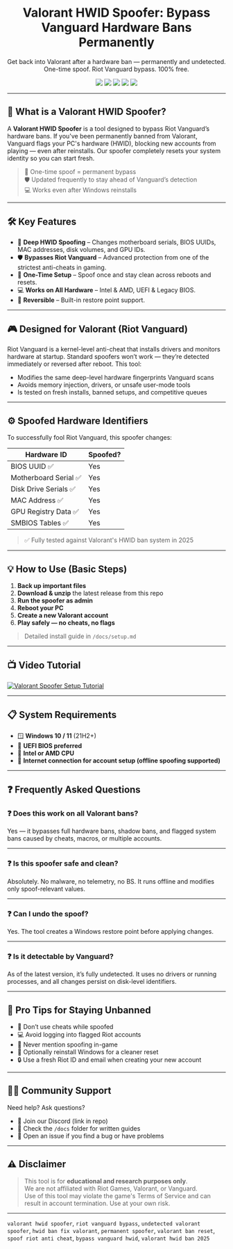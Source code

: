 <h1 align="center">Valorant HWID Spoofer: Bypass Vanguard Hardware Bans Permanently</h1>
<p align="center">Get back into Valorant after a hardware ban — permanently and undetected. One-time spoof. Riot Vanguard bypass. 100% free.</p>

<p align="center">
  <img src="https://img.shields.io/badge/Status-Active-brightgreen?style=flat-square" />
  <img src="https://img.shields.io/badge/Game-Valorant-ff4757?style=flat-square" />
  <img src="https://img.shields.io/badge/Anti--Cheat-Vanguard-blue?style=flat-square" />
  <img src="https://img.shields.io/badge/Spoofing-Permanent-critical?style=flat-square" />
  <img src="https://img.shields.io/badge/Updated-Today-orange?style=flat-square" />
</p>

---

## 🧠 What is a Valorant HWID Spoofer?

A **Valorant HWID Spoofer** is a tool designed to bypass Riot Vanguard’s hardware bans. If you've been permanently banned from Valorant, Vanguard flags your PC's hardware (HWID), blocking new accounts from playing — even after reinstalls. Our spoofer completely resets your system identity so you can start fresh.

> 🔁 One-time spoof = permanent bypass  
> 🛡️ Updated frequently to stay ahead of Vanguard’s detection  
> 💻 Works even after Windows reinstalls

---

## 🛠️ Key Features

- 🔧 **Deep HWID Spoofing** – Changes motherboard serials, BIOS UUIDs, MAC addresses, disk volumes, and GPU IDs.
- 🛡️ **Bypasses Riot Vanguard** – Advanced protection from one of the strictest anti-cheats in gaming.
- 💾 **One-Time Setup** – Spoof once and stay clean across reboots and resets.
- 💻 **Works on All Hardware** – Intel & AMD, UEFI & Legacy BIOS.
- 🔁 **Reversible** – Built-in restore point support.

---

## 🎮 Designed for Valorant (Riot Vanguard)

Riot Vanguard is a kernel-level anti-cheat that installs drivers and monitors hardware at startup. Standard spoofers won’t work — they’re detected immediately or reversed after reboot. This tool:

- Modifies the same deep-level hardware fingerprints Vanguard scans
- Avoids memory injection, drivers, or unsafe user-mode tools
- Is tested on fresh installs, banned setups, and competitive queues

---

## ⚙️ Spoofed Hardware Identifiers

To successfully fool Riot Vanguard, this spoofer changes:

| Hardware ID | Spoofed? |
|-------------|----------|
| BIOS UUID ✅ | Yes |
| Motherboard Serial ✅ | Yes |
| Disk Drive Serials ✅ | Yes |
| MAC Address ✅ | Yes |
| GPU Registry Data ✅ | Yes |
| SMBIOS Tables ✅ | Yes |

> ✅ Fully tested against Valorant's HWID ban system in 2025

---

## 💡 How to Use (Basic Steps)

1. **Back up important files**  
2. **Download & unzip** the latest release from this repo  
3. **Run the spoofer as admin**  
4. **Reboot your PC**  
5. **Create a new Valorant account**  
6. **Play safely — no cheats, no flags**

> Detailed install guide in `/docs/setup.md`

---

## 📺 Video Tutorial

[![Valorant Spoofer Setup Tutorial](https://img.youtube.com/vi/b8XyEwxpccE/0.jpg)](https://www.youtube.com/watch?v=b8XyEwxpccE)

---

## 📋 System Requirements

- 🪟 **Windows 10 / 11** (21H2+)
- 💽 **UEFI BIOS preferred**
- 🧠 **Intel or AMD CPU**
- 📡 **Internet connection for account setup (offline spoofing supported)**

---

## ❓ Frequently Asked Questions

### ❓ Does this work on all Valorant bans?
Yes — it bypasses full hardware bans, shadow bans, and flagged system bans caused by cheats, macros, or multiple accounts.

---

### ❓ Is this spoofer safe and clean?
Absolutely. No malware, no telemetry, no BS. It runs offline and modifies only spoof-relevant values.

---

### ❓ Can I undo the spoof?
Yes. The tool creates a Windows restore point before applying changes.

---

### ❓ Is it detectable by Vanguard?
As of the latest version, it’s fully undetected. It uses no drivers or running processes, and all changes persist on disk-level identifiers.

---

## 🧠 Pro Tips for Staying Unbanned

- 🛑 Don’t use cheats while spoofed  
- 💻 Avoid logging into flagged Riot accounts  
- 🚫 Never mention spoofing in-game  
- 🧹 Optionally reinstall Windows for a cleaner reset  
- 🔒 Use a fresh Riot ID and email when creating your new account

---

## 🧑‍💻 Community Support

Need help? Ask questions?  
- 📢 Join our Discord (link in repo)  
- 🧰 Check the `/docs` folder for written guides  
- 🐛 Open an issue if you find a bug or have problems

---

## ⚠️ Disclaimer

> This tool is for **educational and research purposes only**.  
> We are not affiliated with Riot Games, Valorant, or Vanguard.  
> Use of this tool may violate the game's Terms of Service and can result in account termination. Use at your own risk.

---

`valorant hwid spoofer`, `riot vanguard bypass`, `undetected valorant spoofer`, `hwid ban fix valorant`, `permanent spoofer`, `valorant ban reset`, `spoof riot anti cheat`, `bypass vanguard hwid`, `valorant hwid ban 2025`

